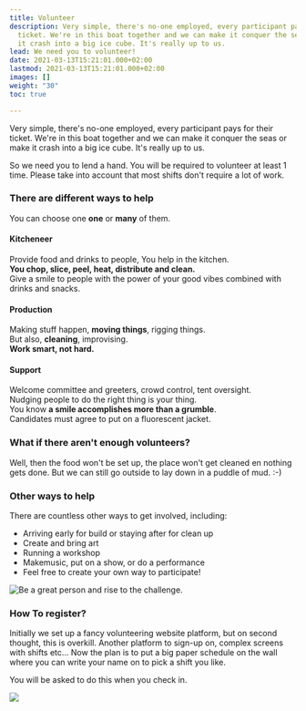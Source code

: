 ```yaml
---
title: Volunteer
description: Very simple, there's no-one employed, every participant pays for their
  ticket. We're in this boat together and we can make it conquer the seas or make
  it crash into a big ice cube. It's really up to us.
lead: We need you to volunteer!
date: 2021-03-13T15:21:01.000+02:00
lastmod: 2021-03-13T15:21:01.000+02:00
images: []
weight: "30"
toc: true

---
```

Very simple, there's no-one employed, every participant pays for their ticket. We're in this boat together and we can make it conquer the seas or make it crash into a big ice cube. It's really up to us.

So we need you to lend a hand. You will be required to volunteer at least 1 time. Please take into account that most shifts don't require a lot of work.

### There are different ways to help

You can choose one **one** or **many** of them.

#### Kitcheneer

Provide food and drinks to people, You help in the kitchen.  
**You chop, slice, peel, heat, distribute and clean.**  
Give a smile to people with the power of your good vibes combined with drinks and snacks.

#### Production

Making stuff happen, **moving things**, rigging things.  
But also, **cleaning**, improvising.  
**Work smart, not hard.**

#### Support

Welcome committee and greeters, crowd control, tent oversight.  
Nudging people to do the right thing is your thing.  
You know **a smile accomplishes more than a grumble**.  
Candidates must agree to put on a fluorescent jacket.

### What if there aren't enough volunteers?

Well, then the food won't be set up, the place won't get cleaned en nothing gets done. But we can still go outside to lay down in a puddle of mud. :-)

### Other ways to help

There are countless other ways to get involved, including:

* Arriving early for build or staying after for clean up
* Create and bring art
* Running a workshop
* Makemusic, put on a show, or do a performance
* Feel free to create your own way to participate!


![Be a great person and rise to the challenge.](./images/giphy.webp)

### How To register?

Initially we set up a fancy volunteering website platform, but on second thought, this is overkill. Another platform to sign-up on, complex screens with shifts etc... Now the plan is to put a big paper schedule on the wall where you can write your name on to pick a shift you like.

You will be asked to do this when you check in.

![](/images/aragorn-lets-do-this.gif)